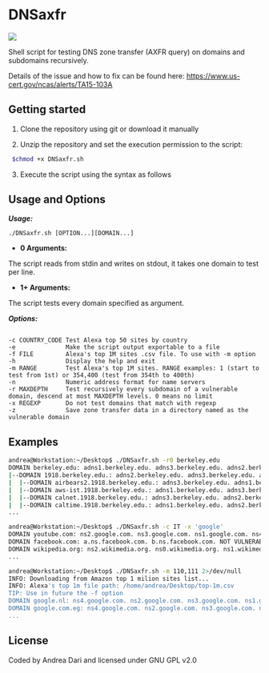 DNSaxfr
====

<a href="https://i.imgur.com/iqPJk8U.png?1"><img src="https://i.imgur.com/iqPJk8U.png?1" /></a>

Shell script for testing DNS zone transfer (AXFR query) on domains and subdomains recursively.

Details of the issue and how to fix can be found here: https://www.us-cert.gov/ncas/alerts/TA15-103A

## Getting started

1) Clone the repository using git or download it manually

2) Unzip the repository and set the execution permission to the script:

```bash
 $chmod +x DNSaxfr.sh
```
3) Execute the script using the syntax as follows

Usage and Options
-----------------

***Usage:***

```
./DNSaxfr.sh [OPTION...][DOMAIN...]

```

* **0 Arguments:**

The script reads from stdin and writes on stdout, it takes one domain to test per line.

* **1+ Arguments:**

The script tests every domain specified as argument.

***Options:***

```

-c COUNTRY_CODE Test Alexa top 50 sites by country
-e              Make the script output exportable to a file
-f FILE         Alexa's top 1M sites .csv file. To use with -m option
-h              Display the help and exit
-m RANGE        Test Alexa's top 1M sites. RANGE examples: 1 (start to test from 1st) or 354,400 (test from 354th to 400th)
-n              Numeric address format for name servers
-r MAXDEPTH     Test recursively every subdomain of a vulnerable domain, descend at most MAXDEPTH levels. 0 means no limit
-x REGEXP       Do not test domains that match with regexp
-z              Save zone transfer data in a directory named as the vulnerable domain

```

## Examples

```bash
andrea@Workstation:~/Desktop$ ./DNSaxfr.sh -r0 berkeley.edu
DOMAIN berkeley.edu: adns1.berkeley.edu. adns3.berkeley.edu. adns2.berkeley.edu. VULNERABLE!
|--DOMAIN 1918.berkeley.edu.: adns2.berkeley.edu. adns3.berkeley.edu. adns1.berkeley.edu. VULNERABLE!
|  |--DOMAIN airbears2.1918.berkeley.edu.: adns3.berkeley.edu. adns1.berkeley.edu. adns2.berkeley.edu. VULNERABLE!
|  |--DOMAIN aws-ist.1918.berkeley.edu.: adns1.berkeley.edu. adns3.berkeley.edu. adns2.berkeley.edu. VULNERABLE!
|  |--DOMAIN calnet.1918.berkeley.edu.: adns3.berkeley.edu. adns2.berkeley.edu. adns1.berkeley.edu. VULNERABLE!
|  |--DOMAIN caltime.1918.berkeley.edu.: adns1.berkeley.edu. adns2.berkeley.edu. adns3.berkeley.edu. VULNERABLE!
...
```

```bash
andrea@Workstation:~/Desktop$ ./DNSaxfr.sh -c IT -x 'google'
DOMAIN youtube.com: ns2.google.com. ns3.google.com. ns1.google.com. ns4.google.com. NOT VULNERABLE!
DOMAIN facebook.com: a.ns.facebook.com. b.ns.facebook.com. NOT VULNERABLE!
DOMAIN wikipedia.org: ns2.wikimedia.org. ns0.wikimedia.org. ns1.wikimedia.org. NOT VULNERABLE!
...
```
```bash
andrea@Workstation:~/Desktop$ ./DNSaxfr.sh -m 110,111 2>/dev/null
INFO: Downloading from Amazon top 1 milion sites list...
INFO: Alexa's top 1m file path: /home/andrea/Desktop/top-1m.csv 
TIP: Use in future the -f option
DOMAIN google.nl: ns4.google.com. ns2.google.com. ns3.google.com. ns1.google.com. NOT VULNERABLE!
DOMAIN google.com.eg: ns4.google.com. ns2.google.com. ns3.google.com. ns1.google.com. NOT VULNERABLE!
...
```


License
-------

Coded by Andrea Dari and licensed under GNU GPL v2.0
